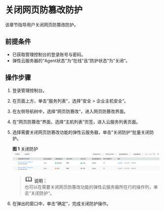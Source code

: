 # 关闭网页防篡改防护<a name="ZH-CN_TOPIC_0116058064"></a>

该章节指导用户关闭网页防篡改防护。

## 前提条件<a name="section2256777914731"></a>

-   已获取管理控制台的登录账号与密码。
-   弹性云服务器的“Agent状态“为“在线“且“防护状态“为“关闭“。

## 操作步骤<a name="section35914443145"></a>

1.  登录管理控制台。
2.  在页面上方，单击“服务列表“，选择“安全  \>  企业主机安全“。
3.  在左侧导航树中，选择“网页防篡改“，进入网页防篡改界面。
4.  在“网页防篡改“界面，选择“主机列表“页签，进入云服务列表页面。
5.  选择需要关闭网页防篡改功能的弹性云服务器，单击“关闭防护“批量关闭防护。

    **图 1**  关闭防护<a name="fig2952165192615"></a>  
    ![](figures/关闭防护-6.png "关闭防护-6")

    >![](public_sys-resources/icon-note.gif) **说明：**   
    >也可以在需要关闭网页防篡改功能的弹性云服务器所在行的操作列，单击“关闭防护“。  

6.  在弹出的窗口中，单击“确定“，完成关闭防护操作。

